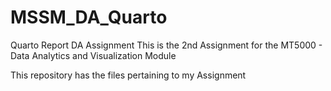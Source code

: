 # MSSM_DA_Quarto
Quarto Report DA Assignment
This is the 2nd Assignment for the MT5000 - Data Analytics and Visualization Module

This repository has the files pertaining to my Assignment
